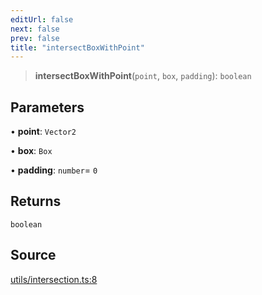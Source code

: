 ```yaml
---
editUrl: false
next: false
prev: false
title: "intersectBoxWithPoint"
---
```


> **intersectBoxWithPoint**(`point`, `box`, `padding`): `boolean`

## Parameters

• **point**: `Vector2`

• **box**: `Box`

• **padding**: `number`= `0`

## Returns

`boolean`

## Source

[utils/intersection.ts:8](https://github.com/nodenogg-in/alpha-p2p/blob/eef58d6a6d6a6f76abda4ba5686a340e45c0c40b/packages/infinitykit/src/utils/intersection.ts#L8)
